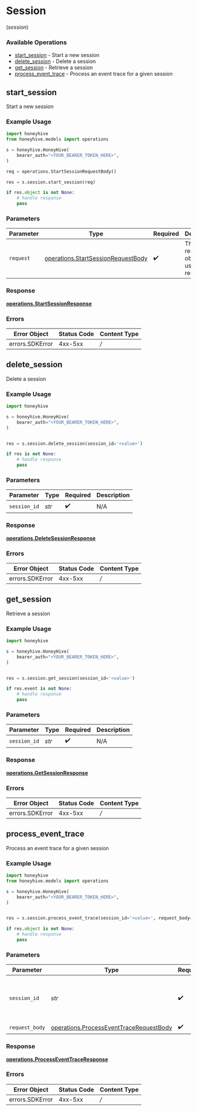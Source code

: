 # Session
(*session*)

### Available Operations

* [start_session](#start_session) - Start a new session
* [delete_session](#delete_session) - Delete a session
* [get_session](#get_session) - Retrieve a session
* [process_event_trace](#process_event_trace) - Process an event trace for a given session

## start_session

Start a new session

### Example Usage

```python
import honeyhive
from honeyhive.models import operations

s = honeyhive.HoneyHive(
    bearer_auth="<YOUR_BEARER_TOKEN_HERE>",
)

req = operations.StartSessionRequestBody()

res = s.session.start_session(req)

if res.object is not None:
    # handle response
    pass

```

### Parameters

| Parameter                                                                                | Type                                                                                     | Required                                                                                 | Description                                                                              |
| ---------------------------------------------------------------------------------------- | ---------------------------------------------------------------------------------------- | ---------------------------------------------------------------------------------------- | ---------------------------------------------------------------------------------------- |
| `request`                                                                                | [operations.StartSessionRequestBody](../../models/operations/startsessionrequestbody.md) | :heavy_check_mark:                                                                       | The request object to use for the request.                                               |


### Response

**[operations.StartSessionResponse](../../models/operations/startsessionresponse.md)**
### Errors

| Error Object    | Status Code     | Content Type    |
| --------------- | --------------- | --------------- |
| errors.SDKError | 4xx-5xx         | */*             |

## delete_session

Delete a session

### Example Usage

```python
import honeyhive

s = honeyhive.HoneyHive(
    bearer_auth="<YOUR_BEARER_TOKEN_HERE>",
)


res = s.session.delete_session(session_id='<value>')

if res is not None:
    # handle response
    pass

```

### Parameters

| Parameter          | Type               | Required           | Description        |
| ------------------ | ------------------ | ------------------ | ------------------ |
| `session_id`       | *str*              | :heavy_check_mark: | N/A                |


### Response

**[operations.DeleteSessionResponse](../../models/operations/deletesessionresponse.md)**
### Errors

| Error Object    | Status Code     | Content Type    |
| --------------- | --------------- | --------------- |
| errors.SDKError | 4xx-5xx         | */*             |

## get_session

Retrieve a session

### Example Usage

```python
import honeyhive

s = honeyhive.HoneyHive(
    bearer_auth="<YOUR_BEARER_TOKEN_HERE>",
)


res = s.session.get_session(session_id='<value>')

if res.event is not None:
    # handle response
    pass

```

### Parameters

| Parameter          | Type               | Required           | Description        |
| ------------------ | ------------------ | ------------------ | ------------------ |
| `session_id`       | *str*              | :heavy_check_mark: | N/A                |


### Response

**[operations.GetSessionResponse](../../models/operations/getsessionresponse.md)**
### Errors

| Error Object    | Status Code     | Content Type    |
| --------------- | --------------- | --------------- |
| errors.SDKError | 4xx-5xx         | */*             |

## process_event_trace

Process an event trace for a given session

### Example Usage

```python
import honeyhive
from honeyhive.models import operations

s = honeyhive.HoneyHive(
    bearer_auth="<YOUR_BEARER_TOKEN_HERE>",
)


res = s.session.process_event_trace(session_id='<value>', request_body=operations.ProcessEventTraceRequestBody())

if res.object is not None:
    # handle response
    pass

```

### Parameters

| Parameter                                                                                          | Type                                                                                               | Required                                                                                           | Description                                                                                        |
| -------------------------------------------------------------------------------------------------- | -------------------------------------------------------------------------------------------------- | -------------------------------------------------------------------------------------------------- | -------------------------------------------------------------------------------------------------- |
| `session_id`                                                                                       | *str*                                                                                              | :heavy_check_mark:                                                                                 | The ID of the session to which this event trace belongs                                            |
| `request_body`                                                                                     | [operations.ProcessEventTraceRequestBody](../../models/operations/processeventtracerequestbody.md) | :heavy_check_mark:                                                                                 | N/A                                                                                                |


### Response

**[operations.ProcessEventTraceResponse](../../models/operations/processeventtraceresponse.md)**
### Errors

| Error Object    | Status Code     | Content Type    |
| --------------- | --------------- | --------------- |
| errors.SDKError | 4xx-5xx         | */*             |
